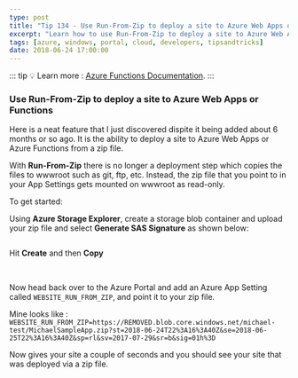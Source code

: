 ```yaml
---
type: post
title: "Tip 134 - Use Run-From-Zip to deploy a site to Azure Web Apps or Functions"
excerpt: "Learn how to use Run-From-Zip to deploy a site to Azure Web Apps or Functions"
tags: [azure, windows, portal, cloud, developers, tipsandtricks]
date: 2018-06-24 17:00:00
---
```


::: tip
:bulb: Learn more : [Azure Functions Documentation](https://docs.microsoft.com/azure/azure-functions/?WT.mc_id=docs-azuredevtips-azureappsdev).
:::

### Use Run-From-Zip to deploy a site to Azure Web Apps or Functions

Here is a neat feature that I just discovered dispite it being added about 6 months or so ago. It is the ability to deploy a site to Azure Web Apps or Azure Functions from a zip file. 

With **Run-From-Zip** there is no longer a deployment step which copies the files to wwwroot such as git, ftp, etc. Instead, the zip file that you point to in your App Settings gets mounted on wwwroot as read-only. 

To get started: 

Using **Azure Storage Explorer**, create a storage blob container and upload your zip file and select **Generate SAS Signature** as shown below:

<img :src="$withBase('/files/azblobfunction1.png')">

Hit **Create** and then **Copy**

<img :src="$withBase('/files/azblobfunction2.png')">

<img :src="$withBase('/files/azblobfunction3.png')">

Now head back over to the Azure Portal and add an Azure App Setting called `WEBSITE_RUN_FROM_ZIP`, and point it to your zip file. 

Mine looks like : `WEBSITE_RUN_FROM_ZIP=https://REMOVED.blob.core.windows.net/michael-test/MichaelSampleApp.zip?st=2018-06-24T22%3A16%3A40Z&se=2018-06-25T22%3A16%3A40Z&sp=rl&sv=2017-07-29&sr=b&sig=01h%3D`

Now gives your site a couple of seconds and you should see your site that was deployed via a zip file. 
